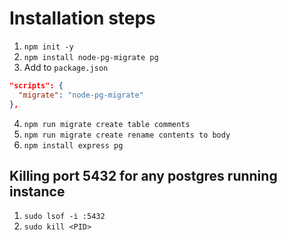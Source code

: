 # Installation steps

1. `npm init -y`
2. `npm install node-pg-migrate pg`
3. Add to `package.json`
  ```json
  "scripts": {
    "migrate": "node-pg-migrate"
  },
  ```
4. `npm run migrate create table comments`
5. `npm run migrate create rename contents to body`
6. `npm install express pg`

## Killing port 5432 for any postgres running instance

1. `sudo lsof -i :5432`
2. `sudo kill <PID>`